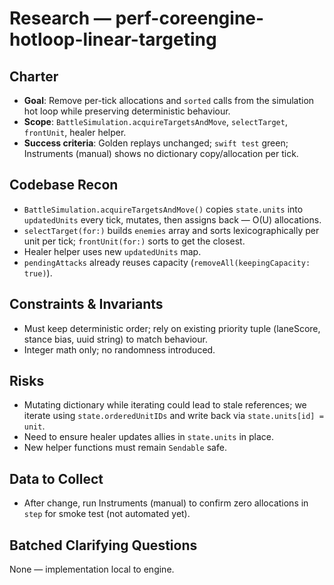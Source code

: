 # Research — perf-coreengine-hotloop-linear-targeting

## Charter
- **Goal**: Remove per-tick allocations and `sorted` calls from the simulation hot loop while preserving deterministic behaviour.
- **Scope**: `BattleSimulation.acquireTargetsAndMove`, `selectTarget`, `frontUnit`, healer helper.
- **Success criteria**: Golden replays unchanged; `swift test` green; Instruments (manual) shows no dictionary copy/allocation per tick.

## Codebase Recon
- `BattleSimulation.acquireTargetsAndMove()` copies `state.units` into `updatedUnits` every tick, mutates, then assigns back — O(U) allocations.
- `selectTarget(for:)` builds `enemies` array and sorts lexicographically per unit per tick; `frontUnit(for:)` sorts to get the closest.
- Healer helper uses new `updatedUnits` map.
- `pendingAttacks` already reuses capacity (`removeAll(keepingCapacity: true)`).

## Constraints & Invariants
- Must keep deterministic order; rely on existing priority tuple (laneScore, stance bias, uuid string) to match behaviour.
- Integer math only; no randomness introduced.

## Risks
- Mutating dictionary while iterating could lead to stale references; we iterate using `state.orderedUnitIDs` and write back via `state.units[id] = unit`.
- Need to ensure healer updates allies in `state.units` in place.
- New helper functions must remain `Sendable` safe.

## Data to Collect
- After change, run Instruments (manual) to confirm zero allocations in `step` for smoke test (not automated yet).

## Batched Clarifying Questions
None — implementation local to engine.
